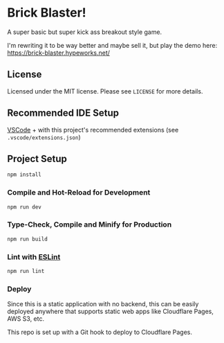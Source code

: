 # Brick Blaster!

A super basic but super kick ass breakout style game.

I'm rewriting it to be way better and maybe sell it, but play the demo here: https://brick-blaster.hypeworks.net/

## License

Licensed under the MIT license. Please see `LICENSE` for more details.

## Recommended IDE Setup

[VSCode](https://code.visualstudio.com/) + with this project's recommended extensions (see `.vscode/extensions.json`)

## Project Setup

```sh
npm install
```

### Compile and Hot-Reload for Development

```sh
npm run dev
```

### Type-Check, Compile and Minify for Production

```sh
npm run build
```

### Lint with [ESLint](https://eslint.org/)

```sh
npm run lint
```

### Deploy

Since this is a static application with no backend, this can be easily deployed anywhere that supports static web apps like Cloudflare Pages, AWS S3, etc.

This repo is set up with a Git hook to deploy to Cloudflare Pages.
